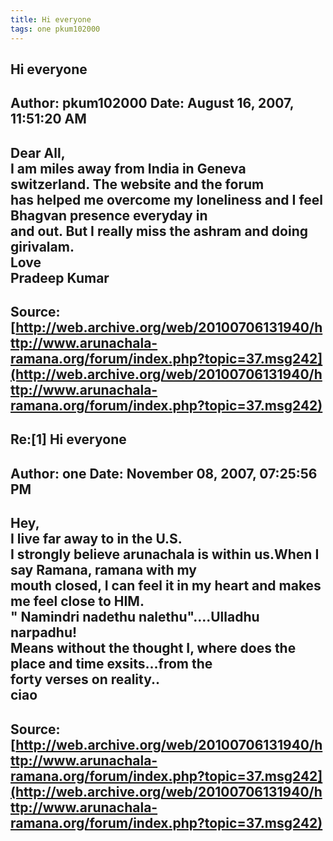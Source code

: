 ```yaml
--- 
title: Hi everyone   
tags: one pkum102000  
---  
```

## Hi everyone  
Author: pkum102000          Date: August 16, 2007, 11:51:20 AM  
---  
Dear All,   
I am miles away from India in Geneva switzerland. The website and the forum  
has helped me overcome my loneliness and I feel Bhagvan presence everyday in  
and out. But I really miss the ashram and doing girivalam.   
Love   
Pradeep Kumar
 ---  
Source:[http://web.archive.org/web/20100706131940/http://www.arunachala-ramana.org/forum/index.php?topic=37.msg242](http://web.archive.org/web/20100706131940/http://www.arunachala-ramana.org/forum/index.php?topic=37.msg242)   
---  

## Re:[1] Hi everyone  
Author: one                 Date: November 08, 2007, 07:25:56 PM  
---  
Hey,   
I live far away to in the U.S.   
I strongly believe arunachala is within us.When I say Ramana, ramana with my  
mouth closed, I can feel it in my heart and makes me feel close to HIM.   
" Namindri nadethu nalethu"....Ulladhu narpadhu!   
Means without the thought I, where does the place and time exsits...from the  
forty verses on reality..   
ciao
 ---  
Source:[http://web.archive.org/web/20100706131940/http://www.arunachala-ramana.org/forum/index.php?topic=37.msg242](http://web.archive.org/web/20100706131940/http://www.arunachala-ramana.org/forum/index.php?topic=37.msg242)   
---  

